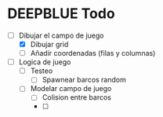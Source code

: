 # DEEPBLUE Todo #

- [ ] Dibujar el campo de juego
  - [x] Dibujar grid
  - [ ] Añadir coordenadas (filas y columnas)
- [ ] Logica de juego
  - [ ] Testeo
    - [ ] Spawnear barcos random
  - [ ] Modelar campo de juego
    - [ ] Colision entre barcos
    - [ ] 